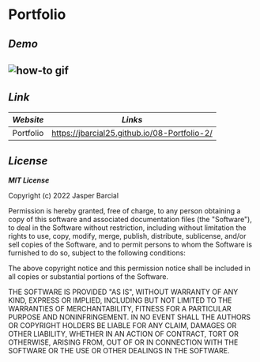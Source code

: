 # **Portfolio**

## *Demo* 


![how-to gif](./demo/Untitled_%20Jun%2022%2C%202022%203_36%20PM.gif)
---

## *Link*


|  *Website*   |  *Links*   |
| :---: | :---:  |
|   Portfolio    |   https://jbarcial25.github.io/08-Portfolio-2/|


## *License*

***MIT License***

Copyright (c) 2022 Jasper Barcial

Permission is hereby granted, free of charge, to any person obtaining a copy
of this software and associated documentation files (the "Software"), to deal
in the Software without restriction, including without limitation the rights
to use, copy, modify, merge, publish, distribute, sublicense, and/or sell
copies of the Software, and to permit persons to whom the Software is
furnished to do so, subject to the following conditions:

The above copyright notice and this permission notice shall be included in all
copies or substantial portions of the Software.

THE SOFTWARE IS PROVIDED "AS IS", WITHOUT WARRANTY OF ANY KIND, EXPRESS OR
IMPLIED, INCLUDING BUT NOT LIMITED TO THE WARRANTIES OF MERCHANTABILITY,
FITNESS FOR A PARTICULAR PURPOSE AND NONINFRINGEMENT. IN NO EVENT SHALL THE
AUTHORS OR COPYRIGHT HOLDERS BE LIABLE FOR ANY CLAIM, DAMAGES OR OTHER
LIABILITY, WHETHER IN AN ACTION OF CONTRACT, TORT OR OTHERWISE, ARISING FROM,
OUT OF OR IN CONNECTION WITH THE SOFTWARE OR THE USE OR OTHER DEALINGS IN THE
SOFTWARE.